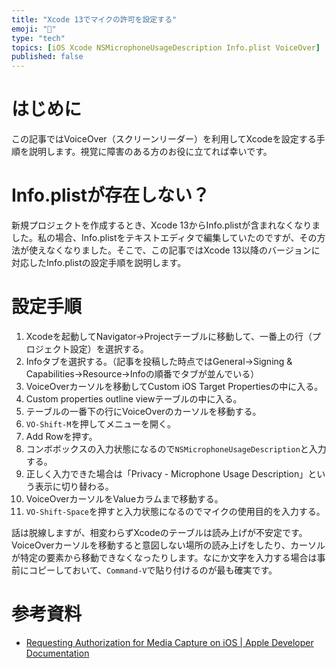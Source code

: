 ```yaml
---
title: "Xcode 13でマイクの許可を設定する"
emoji: "🔖"
type: "tech"
topics: [iOS Xcode NSMicrophoneUsageDescription Info.plist VoiceOver]
published: false
---
```

# はじめに

この記事ではVoiceOver（スクリーンリーダー）を利用してXcodeを設定する手順を説明します。視覚に障害のある方のお役に立てれば幸いです。

# Info.plistが存在しない？

新規プロジェクトを作成するとき、Xcode 13からInfo.plistが含まれなくなりました。私の場合、Info.plistをテキストエディタで編集していたのですが、その方法が使えなくなりました。そこで、この記事ではXcode 13以降のバージョンに対応したInfo.plistの設定手順を説明します。

# 設定手順

1. Xcodeを起動してNavigator→Projectテーブルに移動して、一番上の行（プロジェクト設定）を選択する。
2. Infoタブを選択する。（記事を投稿した時点ではGeneral→Signing & Capabilities→Resource→Infoの順番でタブが並んでいる）
3. VoiceOverカーソルを移動してCustom iOS Target Propertiesの中に入る。
4. Custom properties outline viewテーブルの中に入る。
5. テーブルの一番下の行にVoiceOverのカーソルを移動する。
6. `VO-Shift-M`を押してメニューを開く。
7. Add Rowを押す。
8. コンボボックスの入力状態になるので`NSMicrophoneUsageDescription`と入力する。
9. 正しく入力できた場合は「Privacy - Microphone Usage Description」という表示に切り替わる。
10. VoiceOverカーソルをValueカラムまで移動する。
11. `VO-Shift-Space`を押すと入力状態になるのでマイクの使用目的を入力する。

話は脱線しますが、相変わらずXcodeのテーブルは読み上げが不安定です。VoiceOverカーソルを移動すると意図しない場所の読み上げをしたり、カーソルが特定の要素から移動できなくなったりします。なにか文字を入力する場合は事前にコピーしておいて、`Command-V`で貼り付けるのが最も確実です。

# 参考資料

- [Requesting Authorization for Media Capture on iOS | Apple Developer Documentation](https://developer.apple.com/documentation/avfoundation/cameras_and_media_capture/requesting_authorization_for_media_capture_on_ios)
